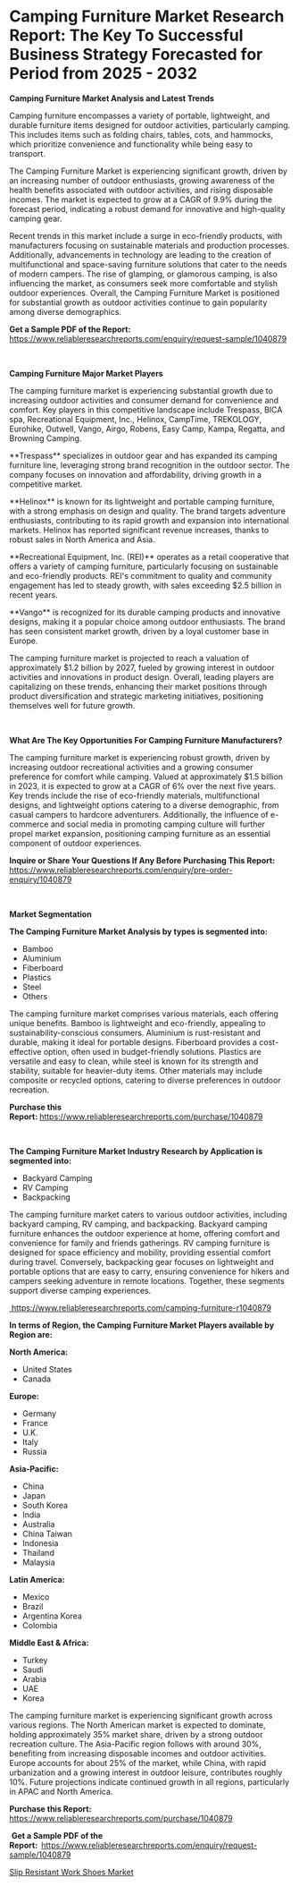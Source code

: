 <p><h1>Camping Furniture Market Research Report: The Key To Successful Business Strategy Forecasted for Period from 2025 - 2032</h1></p><p><strong>Camping Furniture Market Analysis and Latest Trends</strong></p>
<p><p>Camping furniture encompasses a variety of portable, lightweight, and durable furniture items designed for outdoor activities, particularly camping. This includes items such as folding chairs, tables, cots, and hammocks, which prioritize convenience and functionality while being easy to transport. </p><p>The Camping Furniture Market is experiencing significant growth, driven by an increasing number of outdoor enthusiasts, growing awareness of the health benefits associated with outdoor activities, and rising disposable incomes. The market is expected to grow at a CAGR of 9.9% during the forecast period, indicating a robust demand for innovative and high-quality camping gear.</p><p>Recent trends in this market include a surge in eco-friendly products, with manufacturers focusing on sustainable materials and production processes. Additionally, advancements in technology are leading to the creation of multifunctional and space-saving furniture solutions that cater to the needs of modern campers. The rise of glamping, or glamorous camping, is also influencing the market, as consumers seek more comfortable and stylish outdoor experiences. Overall, the Camping Furniture Market is positioned for substantial growth as outdoor activities continue to gain popularity among diverse demographics.</p></p>
<p><strong>Get a Sample PDF of the Report:&nbsp;</strong> <a href="https://www.reliableresearchreports.com/enquiry/request-sample/1040879?utm_campaign=2104&utm_medium=2&utm_source=Github&utm_content=ia&utm_term=15022025&utm_id=camping-furniture">https://www.reliableresearchreports.com/enquiry/request-sample/1040879</a></p>
<p>&nbsp;</p>
<p><strong>Camping Furniture Major Market Players</strong></p>
<p><p>The camping furniture market is experiencing substantial growth due to increasing outdoor activities and consumer demand for convenience and comfort. Key players in this competitive landscape include Trespass, BICA spa, Recreational Equipment, Inc., Helinox, CampTime, TREKOLOGY, Eurohike, Outwell, Vango, Airgo, Robens, Easy Camp, Kampa, Regatta, and Browning Camping.</p><p>**Trespass** specializes in outdoor gear and has expanded its camping furniture line, leveraging strong brand recognition in the outdoor sector. The company focuses on innovation and affordability, driving growth in a competitive market.</p><p>**Helinox** is known for its lightweight and portable camping furniture, with a strong emphasis on design and quality. The brand targets adventure enthusiasts, contributing to its rapid growth and expansion into international markets. Helinox has reported significant revenue increases, thanks to robust sales in North America and Asia.</p><p>**Recreational Equipment, Inc. (REI)** operates as a retail cooperative that offers a variety of camping furniture, particularly focusing on sustainable and eco-friendly products. REI's commitment to quality and community engagement has led to steady growth, with sales exceeding $2.5 billion in recent years.</p><p>**Vango** is recognized for its durable camping products and innovative designs, making it a popular choice among outdoor enthusiasts. The brand has seen consistent market growth, driven by a loyal customer base in Europe.</p><p>The camping furniture market is projected to reach a valuation of approximately $1.2 billion by 2027, fueled by growing interest in outdoor activities and innovations in product design. Overall, leading players are capitalizing on these trends, enhancing their market positions through product diversification and strategic marketing initiatives, positioning themselves well for future growth.</p></p>
<p>&nbsp;</p>
<p><strong>What Are The Key Opportunities For Camping Furniture Manufacturers?</strong></p>
<p><p>The camping furniture market is experiencing robust growth, driven by increasing outdoor recreational activities and a growing consumer preference for comfort while camping. Valued at approximately $1.5 billion in 2023, it is expected to grow at a CAGR of 6% over the next five years. Key trends include the rise of eco-friendly materials, multifunctional designs, and lightweight options catering to a diverse demographic, from casual campers to hardcore adventurers. Additionally, the influence of e-commerce and social media in promoting camping culture will further propel market expansion, positioning camping furniture as an essential component of outdoor experiences.</p></p>
<p><strong>Inquire or Share Your Questions If Any Before Purchasing This Report:</strong> <a href="https://www.reliableresearchreports.com/enquiry/pre-order-enquiry/1040879?utm_campaign=2104&utm_medium=2&utm_source=Github&utm_content=ia&utm_term=15022025&utm_id=camping-furniture">https://www.reliableresearchreports.com/enquiry/pre-order-enquiry/1040879</a></p>
<p>&nbsp;</p>
<p><strong>Market Segmentation</strong></p>
<p><strong>The Camping Furniture Market Analysis by types is segmented into:</strong></p>
<p><ul><li>Bamboo</li><li>Aluminium</li><li>Fiberboard</li><li>Plastics</li><li>Steel</li><li>Others</li></ul></p>
<p><p>The camping furniture market comprises various materials, each offering unique benefits. Bamboo is lightweight and eco-friendly, appealing to sustainability-conscious consumers. Aluminium is rust-resistant and durable, making it ideal for portable designs. Fiberboard provides a cost-effective option, often used in budget-friendly solutions. Plastics are versatile and easy to clean, while steel is known for its strength and stability, suitable for heavier-duty items. Other materials may include composite or recycled options, catering to diverse preferences in outdoor recreation.</p></p>
<p><strong>Purchase this Report:&nbsp;</strong><a href="https://www.reliableresearchreports.com/purchase/1040879?utm_campaign=2104&utm_medium=2&utm_source=Github&utm_content=ia&utm_term=15022025&utm_id=camping-furniture">https://www.reliableresearchreports.com/purchase/1040879</a></p>
<p>&nbsp;</p>
<p><strong>The Camping Furniture Market Industry Research by Application is segmented into:</strong></p>
<p><ul><li>Backyard Camping</li><li>RV Camping</li><li>Backpacking</li></ul></p>
<p><p>The camping furniture market caters to various outdoor activities, including backyard camping, RV camping, and backpacking. Backyard camping furniture enhances the outdoor experience at home, offering comfort and convenience for family and friends gatherings. RV camping furniture is designed for space efficiency and mobility, providing essential comfort during travel. Conversely, backpacking gear focuses on lightweight and portable options that are easy to carry, ensuring convenience for hikers and campers seeking adventure in remote locations. Together, these segments support diverse camping experiences.</p></p>
<p><a href="https://www.reliableresearchreports.com/camping-furniture-r1040879?utm_campaign=2104&utm_medium=2&utm_source=Github&utm_content=ia&utm_term=15022025&utm_id=camping-furniture">&nbsp;https://www.reliableresearchreports.com/camping-furniture-r1040879</a></p>
<p><strong>In terms of Region, the Camping Furniture Market Players available by Region are:</strong></p>
<p>
    <p> <strong> North America: </strong>
        <ul>
            <li>United States</li>
            <li>Canada</li>
        </ul>
        </p> 
    <p> <strong> Europe: </strong>
        <ul>
            <li>Germany</li>
            <li>France</li>
            <li>U.K.</li>
            <li>Italy</li>
            <li>Russia</li>
        </ul>
        </p> 
    <p> <strong> Asia-Pacific: </strong>
        <ul>
            <li>China</li>
            <li>Japan</li>
            <li>South Korea</li>
            <li>India</li>
            <li>Australia</li>
            <li>China Taiwan</li>
            <li>Indonesia</li>
            <li>Thailand</li>
            <li>Malaysia</li>
        </ul>
        </p> 
    <p> <strong> Latin America: </strong>
        <ul>
            <li>Mexico</li>
            <li>Brazil</li>
            <li>Argentina Korea</li>
            <li>Colombia</li>
        </ul>
        </p> 
    <p> <strong> Middle East & Africa: </strong>
        <ul>
            <li>Turkey</li>
            <li>Saudi</li>
            <li>Arabia</li>
            <li>UAE</li>
            <li>Korea</li>
        </ul>
    </p>
    </p>
<p><p>The camping furniture market is experiencing significant growth across various regions. The North American market is expected to dominate, holding approximately 35% market share, driven by a strong outdoor recreation culture. The Asia-Pacific region follows with around 30%, benefiting from increasing disposable incomes and outdoor activities. Europe accounts for about 25% of the market, while China, with rapid urbanization and a growing interest in outdoor leisure, contributes roughly 10%. Future projections indicate continued growth in all regions, particularly in APAC and North America.</p></p>
<p><strong>Purchase this Report: </strong><a href="https://www.reliableresearchreports.com/purchase/1040879?utm_campaign=2104&utm_medium=2&utm_source=Github&utm_content=ia&utm_term=15022025&utm_id=camping-furniture">https://www.reliableresearchreports.com/purchase/1040879</a></p>
<p>&nbsp;<strong>Get a Sample PDF of the Report:&nbsp;&nbsp;</strong><a href="https://www.reliableresearchreports.com/enquiry/request-sample/1040879?utm_campaign=2104&utm_medium=2&utm_source=Github&utm_content=ia&utm_term=15022025&utm_id=camping-furniture">https://www.reliableresearchreports.com/enquiry/request-sample/1040879</a></p>
<p><strong></strong></p>
<p><p><a href="https://github.com/GenaGaines34/Market-Research-Report-List-1/blob/main/slip-resistant-work-shoes-market.md?utm_campaign=2104&utm_medium=2&utm_source=Github&utm_content=ia&utm_term=15022025&utm_id=camping-furniture">Slip Resistant Work Shoes Market</a></p></p>